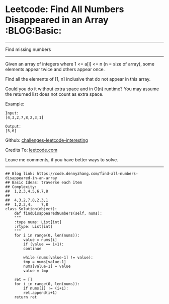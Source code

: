 
# Leetcode: Find All Numbers Disappeared in an Array     :BLOG:Basic:

---

Find missing numbers  

---

Given an array of integers where 1 <= a[i] <= n (n = size of array), some elements appear twice and others appear once.  

Find all the elements of [1, n] inclusive that do not appear in this array.  

Could you do it without extra space and in O(n) runtime? You may assume the returned list does not count as extra space.  

Example:  

    Input:
    [4,3,2,7,8,2,3,1]
    
    Output:
    [5,6]

Github: [challenges-leetcode-interesting](https://github.com/DennyZhang/challenges-leetcode-interesting/tree/master/find-all-numbers-disappeared-in-an-array)  

Credits To: [leetcode.com](https://leetcode.com/problems/find-all-numbers-disappeared-in-an-array/description/)  

Leave me comments, if you have better ways to solve.  

---

    ## Blog link: https://code.dennyzhang.com/find-all-numbers-disappeared-in-an-array
    ## Basic Ideas: traverse each item
    ## Complexity:
    ##  1,2,3,4,5,6,7,8
    ##
    ##  4,3,2,7,8,2,3,1
    ##  1,2,3,4,    7,8
    class Solution(object):
        def findDisappearedNumbers(self, nums):
    	"""
    	:type nums: List[int]
    	:rtype: List[int]
    	"""
    	for i in range(0, len(nums)):
    	    value = nums[i]
    	    if (value == i+1):
    		continue
    
    	    while (nums[value-1] != value):
    		tmp = nums[value-1]
    		nums[value-1] = value
    		value = tmp
    
    	ret = []
    	for i in range(0, len(nums)):
    	    if nums[i] != (i+1):
    		ret.append(i+1)
    	return ret

